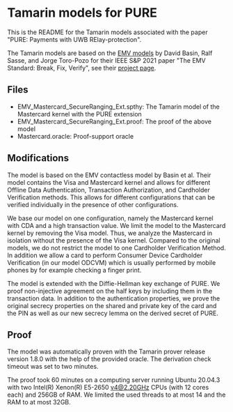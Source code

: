 # Tamarin models for PURE
This is the README for the Tamarin models associated with the paper "PURE: Payments with UWB RElay-protection".

The Tamarin models are based on the [EMV models](https://github.com/EMVrace/EMVerify) by David Basin, Ralf Sasse, and Jorge Toro-Pozo for their IEEE S&P 2021 paper "The EMV Standard: Break, Fix, Verify", see their [project page](https://emvrace.github.io/).

## Files
- EMV_Mastercard_SecureRanging_Ext.spthy: The Tamarin model of the Mastercard kernel with the PURE extension
- EMV_Mastercard_SecureRanging_Ext.proof: The proof of the above model
- Mastercard.oracle: Proof-support oracle

## Modifications
The model is based on the EMV contactless model by Basin et al. 
Their model contains the Visa and Mastercard kernel and allows for different Offline Data Authentication, Transaction Authorization, and Cardholder Verification methods.
This allows for different configurations that can be verified individually in the presence of other configurations.

We base our model on one configuration, namely the Mastercard kernel with CDA and a high transaction value.
We limit the model to the Mastercard kernel by removing the Visa model. Thus, we analyze the Mastercard in isolation without the presence of the Visa kernel.
Compared to the original models, we do not restrict the model to one Cardholder Verification Method. In addition we allow a card to perform Consumer Device Cardholder Verification (in our model ODCVM) which is usually performed by mobile phones by for example checking a finger print.

The model is extended with the Diffie-Hellman key exchange of PURE. 
We proof non-injective agreement on the half keys by including them in the transaction data.
In addition to the authentication properties, we prove the original secrecy properties on the shared and private key of the card and the PIN as well as our new secrecy lemma on the derived secret of PURE.


## Proof
The model was automatically proven with the Tamarin prover release version 1.8.0 with the help of the provided oracle. The derivation check timeout was set to two minutes.

The proof took 60 minutes on a computing server running Ubuntu 20.04.3 with two Intel(R) Xenon(R) E5-2650 v4@2.20GHz CPUs (with 12 cores each) and 256GB of RAM. We limited the used threads to at most 14 and the RAM to at most 32GB.